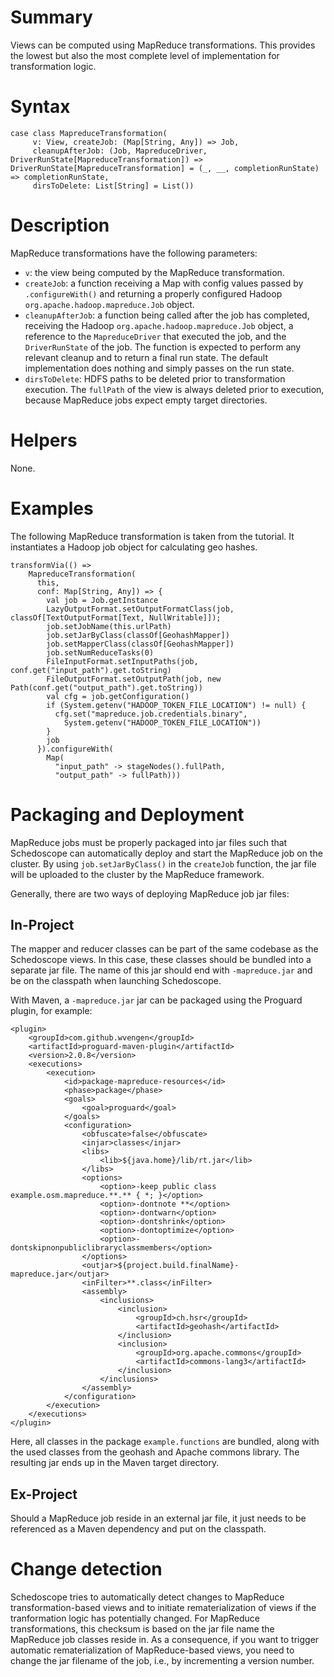 # Summary

Views can be computed using MapReduce transformations. This provides the lowest but also the most complete level of implementation for transformation logic. 

# Syntax

    case class MapreduceTransformation(
         v: View, createJob: (Map[String, Any]) => Job,     
         cleanupAfterJob: (Job, MapreduceDriver, DriverRunState[MapreduceTransformation]) => DriverRunState[MapreduceTransformation] = (_, __, completionRunState) => completionRunState,
         dirsToDelete: List[String] = List())

# Description

MapReduce transformations have the following parameters:
* `v`: the view being computed by the MapReduce transformation.
* `createJob`: a function receiving a Map with config values passed by `.configureWith()` and returning a properly configured Hadoop `org.apache.hadoop.mapreduce.Job` object.
* `cleanupAfterJob`: a function being called after the job has completed, receiving the Hadoop `org.apache.hadoop.mapreduce.Job` object, a reference to the `MapreduceDriver` that executed the job, and the `DriverRunState` of the job. The function is expected to perform any relevant cleanup and to return a final run state.  The default implementation does nothing and simply passes on the run state.
* `dirsToDelete`: HDFS paths to be deleted prior to transformation execution. The `fullPath` of the view is always deleted prior to execution, because MapReduce jobs expect empty target directories.

# Helpers

None.

# Examples

The following MapReduce transformation is taken from the tutorial. It instantiates a Hadoop job object for calculating geo hashes.

    transformVia(() =>
        MapreduceTransformation(
          this,
          conf: Map[String, Any]) => {
            val job = Job.getInstance
            LazyOutputFormat.setOutputFormatClass(job, classOf[TextOutputFormat[Text, NullWritable]]);
            job.setJobName(this.urlPath)
            job.setJarByClass(classOf[GeohashMapper])
            job.setMapperClass(classOf[GeohashMapper])
            job.setNumReduceTasks(0)
            FileInputFormat.setInputPaths(job, conf.get("input_path").get.toString)
            FileOutputFormat.setOutputPath(job, new Path(conf.get("output_path").get.toString))
            val cfg = job.getConfiguration()
            if (System.getenv("HADOOP_TOKEN_FILE_LOCATION") != null) {
              cfg.set("mapreduce.job.credentials.binary",
                System.getenv("HADOOP_TOKEN_FILE_LOCATION"))
            }
            job
          }).configureWith(
            Map(
              "input_path" -> stageNodes().fullPath,
              "output_path" -> fullPath)))

# Packaging and Deployment

MapReduce jobs must be properly packaged into jar files such that Schedoscope can automatically deploy and start the MapReduce job on the cluster. By using `job.setJarByClass()` in the `createJob` function, the jar file will be uploaded to the cluster by the MapReduce framework.

Generally, there are two ways of deploying MapReduce job jar files:

## In-Project

The mapper and reducer classes can be part of the same codebase as the Schedoscope views. In this case, these classes should be bundled into a separate jar file. The name of this jar should end with `-mapreduce.jar` and be on the classpath when launching Schedoscope. 

With Maven, a `-mapreduce.jar` jar can be packaged using the Proguard plugin, for example:

    <plugin>
        <groupId>com.github.wvengen</groupId>
        <artifactId>proguard-maven-plugin</artifactId>
        <version>2.0.8</version>
        <executions>
            <execution>
                <id>package-mapreduce-resources</id>
                <phase>package</phase>
                <goals>
                    <goal>proguard</goal>
                </goals>
                <configuration>
                    <obfuscate>false</obfuscate>
                    <injar>classes</injar>
                    <libs>
                        <lib>${java.home}/lib/rt.jar</lib>
                    </libs>
                    <options>
                        <option>-keep public class example.osm.mapreduce.**.** { *; }</option>
                        <option>-dontnote **</option>
                        <option>-dontwarn</option>
                        <option>-dontshrink</option>
                        <option>-dontoptimize</option>
                        <option>-dontskipnonpubliclibraryclassmembers</option>
                    </options>
                    <outjar>${project.build.finalName}-mapreduce.jar</outjar>
                    <inFilter>**.class</inFilter>
                    <assembly>
                        <inclusions>
                            <inclusion>
                                <groupId>ch.hsr</groupId>
                                <artifactId>geohash</artifactId>
                            </inclusion>
                            <inclusion>
                                <groupId>org.apache.commons</groupId>
                                <artifactId>commons-lang3</artifactId>
                            </inclusion>
                        </inclusions>
                    </assembly>
                </configuration>
            </execution>
        </executions>
    </plugin>

Here, all classes in the package `example.functions` are bundled, along with the used classes from the geohash and Apache commons library. The resulting jar ends up in the Maven target directory.

## Ex-Project

Should a MapReduce job reside in an external jar file, it just needs to be referenced as a Maven dependency and put on the classpath. 

# Change detection

Schedoscope tries to automatically detect changes to MapReduce transformation-based views and to initiate rematerialization of views if the tranformation logic has potentially changed. For MapReduce transformations, this checksum is based on the jar file name the MapReduce job classes reside in. As a consequence, if you want to trigger automatic rematerialization of MapReduce-based views, you need to change the jar filename of the job, i.e., by incrementing a version number.